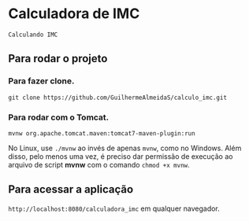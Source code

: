 # Calculadora de IMC
`Calculando IMC`

## Para rodar o projeto

### Para fazer clone.

`git clone https://github.com/GuilhermeAlmeidaS/calculo_imc.git`

### Para rodar com o Tomcat.

`mvnw org.apache.tomcat.maven:tomcat7-maven-plugin:run`

No Linux, use `./mvnw` ao invés de apenas `mvnw`, como no Windows. Além disso, pelo menos uma vez, é preciso dar permissão de execução ao arquivo de script **mvnw** com o comando `chmod +x mvnw`.

## Para acessar a aplicação

`http://localhost:8080/calculadora_imc` em qualquer navegador.
